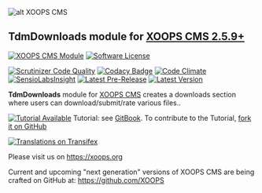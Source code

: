 ![alt XOOPS CMS](https://xoops.org/images/logoXoops4GithubRepository.png)
## TdmDownloads module for  [XOOPS CMS 2.5.9+](https://xoops.org)
[![XOOPS CMS Module](https://img.shields.io/badge/XOOPS%20CMS-Module-blue.svg)](https://xoops.org)
[![Software License](https://img.shields.io/badge/license-GPL-brightgreen.svg?style=flat)](http://www.gnu.org/licenses/gpl-2.0.html)

[![Scrutinizer Code Quality](https://img.shields.io/scrutinizer/g/XoopsModules25x/tdmdownloads.svg?style=flat)](https://scrutinizer-ci.com/g/mambax7/tdmdownloads/?branch=master)
[![Codacy Badge](https://api.codacy.com/project/badge/Grade/95b12220e0ac4056b9af52af708379c9)](https://www.codacy.com/app/mambax7/tdmdownloads_2)
[![Code Climate](https://img.shields.io/codeclimate/github/XoopsModules25x/tdmdownloads.svg?style=flat)](https://codeclimate.com/github/mambax7/tdmdownloads)
[![SensioLabsInsight](https://insight.sensiolabs.com/projects/68207475-07ff-4567-a282-6e2f119077d2/mini.png)](https://insight.sensiolabs.com/projects/68207475-07ff-4567-a282-6e2f119077d2)
[![Latest Pre-Release](https://img.shields.io/github/tag/XoopsModules25x/tdmdownloads.svg?style=flat)](https://github.com/XoopsModules25x/tdmdownloads/tags/)
[![Latest Version](https://img.shields.io/github/release/XoopsModules25x/tdmdownloads.svg?style=flat)](https://github.com/XoopsModules25x/tdmdownloads/releases/)

**TdmDownloads** module for [XOOPS CMS](https://xoops.org) creates a downloads section where users can download/submit/rate various files..

[![Tutorial Available](https://xoops.org/images/tutorial-available-blue.svg)](https://xoops.gitbook.io/tdmdownloads-tutorial/) Tutorial: see [GitBook](https://xoops.gitbook.io/tdmdownloads-tutorial/).
To contribute to the Tutorial, [fork it on GitHub](https://github.com/XoopsDocs/tdmdownloads-tutorial)

[![Translations on Transifex](https://xoops.org/images/translations-transifex-blue.svg)](https://www.transifex.com/xoops)

Please visit us on https://xoops.org

Current and upcoming "next generation" versions of XOOPS CMS are being crafted on GitHub at: https://github.com/XOOPS
